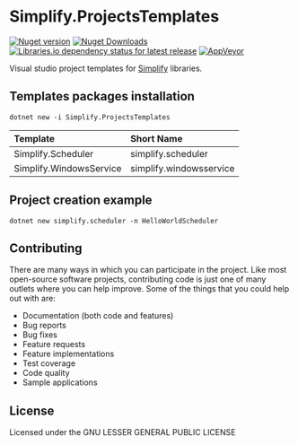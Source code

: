 # Simplify.ProjectsTemplates

[![Nuget version](http://img.shields.io/nuget/vpre/Simplify.ProjectsTemplates)](https://www.nuget.org/packages/Simplify.ProjectsTemplates)
[![Nuget Downloads](https://img.shields.io/nuget/dt/Simplify.ProjectsTemplates)](https://www.nuget.org/packages/Simplify.ProjectsTemplates)
[![Libraries.io dependency status for latest release](https://img.shields.io/librariesio/release/nuget/Simplify.ProjectsTemplates)](https://libraries.io/nuget/Simplify.ProjectsTemplates)
[![AppVeyor](https://img.shields.io/appveyor/ci/i4004/simplify-project-templates)](https://ci.appveyor.com/project/i4004/simplify-project-templates)

Visual studio project templates for [Simplify](https://github.com/SimplifyNet/Simplify) libraries.

## Templates packages installation

```console
dotnet new -i Simplify.ProjectsTemplates
```

| Template                | Short Name              |
| :---------------------- | :---------------------- |
| Simplify.Scheduler      | simplify.scheduler      |
| Simplify.WindowsService | simplify.windowsservice |

## Project creation example

```console
dotnet new simplify.scheduler -n HelloWorldScheduler
```

## Contributing

There are many ways in which you can participate in the project. Like most open-source software projects, contributing code is just one of many outlets where you can help improve. Some of the things that you could help out with are:

- Documentation (both code and features)
- Bug reports
- Bug fixes
- Feature requests
- Feature implementations
- Test coverage
- Code quality
- Sample applications

## License

Licensed under the GNU LESSER GENERAL PUBLIC LICENSE
